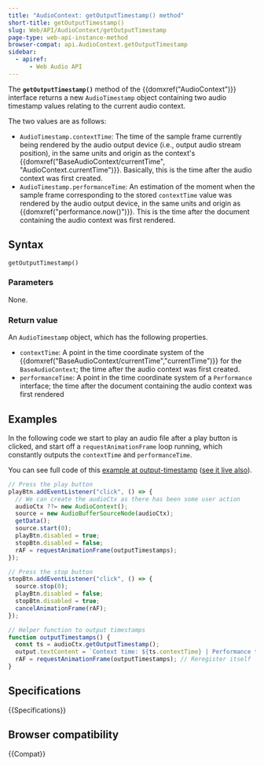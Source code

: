 ```yaml
---
title: "AudioContext: getOutputTimestamp() method"
short-title: getOutputTimestamp()
slug: Web/API/AudioContext/getOutputTimestamp
page-type: web-api-instance-method
browser-compat: api.AudioContext.getOutputTimestamp
sidebar:
  - apiref:
      - Web Audio API
---
```


The
**`getOutputTimestamp()`** method of the
{{domxref("AudioContext")}} interface returns a new `AudioTimestamp` object
containing two audio timestamp values relating to the current audio context.

The two values are as follows:

- `AudioTimestamp.contextTime`: The time of the sample frame currently
  being rendered by the audio output device (i.e., output audio stream position), in the
  same units and origin as the context's {{domxref("BaseAudioContext/currentTime", "AudioContext.currentTime")}}.
  Basically, this is the time after the audio context was first created.
- `AudioTimestamp.performanceTime`: An estimation of the moment when the
  sample frame corresponding to the stored `contextTime` value was rendered
  by the audio output device, in the same units and origin as
  {{domxref("performance.now()")}}. This is the time after the document containing the
  audio context was first rendered.

## Syntax

```js-nolint
getOutputTimestamp()
```

### Parameters

None.

### Return value

An `AudioTimestamp` object, which has the following properties.

- `contextTime`: A point in the time coordinate system of the
  {{domxref("BaseAudioContext/currentTime","currentTime")}} for the
  `BaseAudioContext`; the time after the audio context was first created.
- `performanceTime`: A point in the time coordinate system of a
  `Performance` interface; the time after the document containing the audio
  context was first rendered

## Examples

In the following code we start to play an audio file after a play button is clicked,
and start off a `requestAnimationFrame` loop running, which constantly
outputs the `contextTime` and `performanceTime`.

You can see full code of this [example at output-timestamp](https://github.com/mdn/webaudio-examples/blob/main/output-timestamp/index.html) ([see it live also](https://mdn.github.io/webaudio-examples/output-timestamp/)).

```js
// Press the play button
playBtn.addEventListener("click", () => {
  // We can create the audioCtx as there has been some user action
  audioCtx ??= new AudioContext();
  source = new AudioBufferSourceNode(audioCtx);
  getData();
  source.start(0);
  playBtn.disabled = true;
  stopBtn.disabled = false;
  rAF = requestAnimationFrame(outputTimestamps);
});

// Press the stop button
stopBtn.addEventListener("click", () => {
  source.stop(0);
  playBtn.disabled = false;
  stopBtn.disabled = true;
  cancelAnimationFrame(rAF);
});

// Helper function to output timestamps
function outputTimestamps() {
  const ts = audioCtx.getOutputTimestamp();
  output.textContent = `Context time: ${ts.contextTime} | Performance time: ${ts.performanceTime}`;
  rAF = requestAnimationFrame(outputTimestamps); // Reregister itself
}
```

## Specifications

{{Specifications}}

## Browser compatibility

{{Compat}}
